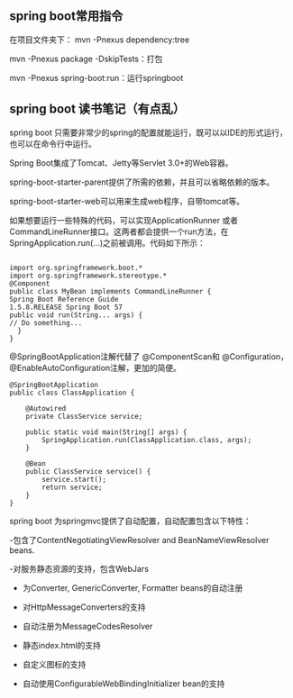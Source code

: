 
## spring boot常用指令

在项目文件夹下：
mvn -Pnexus dependency:tree

mvn -Pnexus package -DskipTests：打包

mvn -Pnexus spring-boot:run：运行springboot

## spring boot 读书笔记（有点乱）

spring boot 只需要非常少的spring的配置就能运行，既可以以IDE的形式运行，也可以在命令行中运行。

Spring Boot集成了Tomcat、Jetty等Servlet 3.0+的Web容器。

spring-boot-starter-parent提供了所需的依赖，并且可以省略依赖的版本。

spring-boot-starter-web可以用来生成web程序，自带tomcat等。


如果想要运行一些特殊的代码，可以实现ApplicationRunner 或者 CommandLineRunner接口。这两者都会提供一个run方法，在SpringApplication.run(…)之前被调用。代码如下所示：

```

import org.springframework.boot.*
import org.springframework.stereotype.*
@Component
public class MyBean implements CommandLineRunner {
Spring Boot Reference Guide
1.5.8.RELEASE Spring Boot 57
public void run(String... args) {
// Do something...
  }
}

```

@SpringBootApplication注解代替了 @ComponentScan和 @Configuration，@EnableAutoConfiguration注解，更加的简便。

```
@SpringBootApplication
public class ClassApplication {

	@Autowired
	private ClassService service;

	public static void main(String[] args) {
		SpringApplication.run(ClassApplication.class, args);
	}

	@Bean
	public ClassService service() {
		service.start();
		return service;
	}
}
```
spring boot 为springmvc提供了自动配置，自动配置包含以下特性：

-包含了ContentNegotiatingViewResolver and BeanNameViewResolver beans.

-对服务静态资源的支持，包含WebJars

- 为Converter, GenericConverter, Formatter beans的自动注册

- 对HttpMessageConverters的支持

- 自动注册为MessageCodesResolver

- 静态index.html的支持

- 自定义图标的支持

- 自动使用ConfigurableWebBindingInitializer bean的支持
